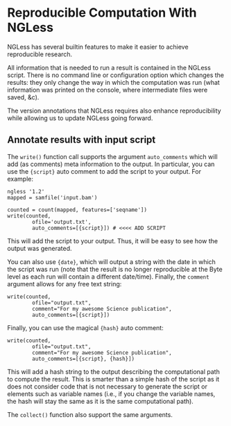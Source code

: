 # Reproducible Computation With NGLess

NGLess has several builtin features to make it easier to achieve reproducible
research.

All information that is needed to run a result is contained in the NGLess
script. There is no command line or configuration option which changes the
results: they only change the way in which the computation was run (what
information was printed on the console, where intermediate files were saved,
&c).

The version annotations that NGLess requires also enhance reproducibility while
allowing us to update NGLess going forward.

## Annotate results with input script

The `write()` function call supports the argument `auto_comments` which will
add (as comments) meta information to the output. In particular, you can use
the `{script}` auto comment to add the script to your output. For example:

    ngless '1.2'
    mapped = samfile('input.bam')

    counted = count(mapped, features=['seqname'])
    write(counted,
            ofile='output.txt',
            auto_comments=[{script}]) # <<<< ADD SCRIPT

This will add the script to your output. Thus, it will be easy to see how the
output was generated.

You can also use `{date}`, which will output a string with the date in which
the script was run (note that the result is no longer reproducible at the Byte
level as each run will contain a different date/time). Finally, the `comment`
argument allows for any free text string:

    write(counted,
            ofile="output.txt",
            comment="For my awesome Science publication",
            auto_comments=[{script}])

Finally, you can use the magical `{hash}` auto comment:

    write(counted,
            ofile="output.txt",
            comment="For my awesome Science publication",
            auto_comments=[{script}, {hash}])

This will add a hash string to the output describing the computational path to
compute the result. This is smarter than a simple hash of the script as it does
not consider code that is not necessary to generate the script or elements such
as variable names (i.e., if you change the variable names, the hash will stay
the same as it is the same computational path).

The `collect()` function also support the same arguments.

